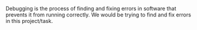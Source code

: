 Debugging is the process of finding and fixing errors in software that prevents it from running correctly. We would be trying to find and fix errors in this project/task.
